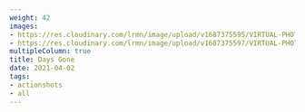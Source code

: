 ```yaml
---
weight: 42
images:
- https://res.cloudinary.com/lrmn/image/upload/v1687375595/VIRTUAL-PHOTOGRAPHY/daysgone/EEDG02_erjxku.png
- https://res.cloudinary.com/lrmn/image/upload/v1687375597/VIRTUAL-PHOTOGRAPHY/daysgone/DAYS_GONE_20190509225048.3_ko4da4.png
multipleColumn: true
title: Days Gone
date: 2021-04-02
tags:
- actionshots
- all
---
```

